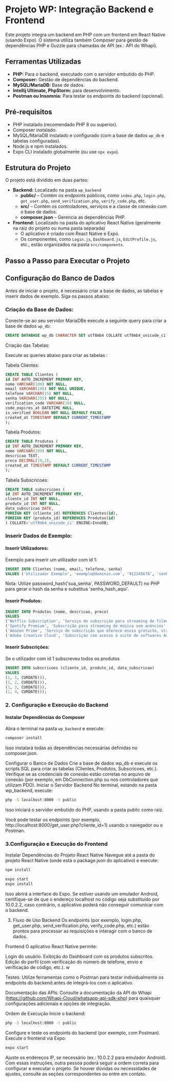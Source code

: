 # Projeto WP: Integração Backend e Frontend

Este projeto integra um backend em PHP com um frontend em React
Native (usando Expo). O sistema utiliza também Composer
para gestão de dependências PHP e Guzzle para chamadas de
API (ex.: API do Whapi).

## Ferramentas Utilizadas

- **PHP:** Para o backend, executado com o servidor embutido do PHP.
- **Composer:** Gestão de dependências do backend.
- **MySQL/MariaDB:** Base de dados.
- **Intellij Ultimate, PhpStorm:** para desenvolvimento.
- **Postman ou Insomnia:** Para testar os endpoints do backend (opcional).

## Pré-requisitos

- PHP instalado (recomendado PHP 8 ou superior).
- Composer instalado.
- MySQL/MariaDB instalado e configurado (com a base de dados `wp_db` e tabelas configuradas).
- Node.js e npm instalados.
- Expo CLI instalado globalmente (ou use `npx expo`).

## Estrutura do Projeto

O projeto está dividido em duas partes:

- **Backend:** Localizado na pasta `wp_backend`
  - **public/** – Contém os endpoints públicos, como `index.php`, `login.php`, `get_user.php`, `send_verification.php`, `verify_code.php`, etc.
  - **src/** – Contém os controladores, serviços e a classe de conexão com o base de dados.
  - **composer.json** – Gerencia as dependências PHP.
- **Frontend:** Localizado na pasta do aplicativo React Native (geralmente na raiz do projeto ou numa pasta separada)
  - O aplicativo é criado com React Native e Expo.
  - Os componentes, como `Login.js`, `Dashboard.js`, `EditProfile.js`, etc., estão organizados na pasta `src/components`.

## Passo a Passo para Executar o Projeto

## Configuração do Banco de Dados

Antes de iniciar o projeto, é necessário criar a base de dados, as tabelas e inserir dados de exemplo. Siga os passos abaixo:

### Criação da Base de Dados:

Conecte-se ao seu servidor MariaDBe execute a seguinte query para criar a base de dados `wp_db`:

```sql
CREATE DATABASE wp_db CHARACTER SET utf8mb4 COLLATE utf8mb4_unicode_ci;
```
Criação das Tabelas:

Execute as queries abaixo para criar as tabelas :

Tabela Clientes:

```sql
CREATE TABLE Clientes (
id INT AUTO_INCREMENT PRIMARY KEY,
nome VARCHAR(100) NOT NULL,
email VARCHAR(100) NOT NULL UNIQUE,
telefone VARCHAR(15) NOT NULL,
senha VARCHAR(255) NOT NULL,
verification_code VARCHAR(10) NULL,
code_expires_at DATETIME NULL,
is_verified BOOLEAN NOT NULL DEFAULT FALSE,
created_at TIMESTAMP DEFAULT CURRENT_TIMESTAMP
);
```

Tabela Produtos:

```sql
CREATE TABLE Produtos (
id INT AUTO_INCREMENT PRIMARY KEY,
nome VARCHAR(100) NOT NULL,
descricao TEXT,
preco DECIMAL(10,2),
created_at TIMESTAMP DEFAULT CURRENT_TIMESTAMP
);
```
Tabela Subscricoes:

```sql
CREATE TABLE subscricoes (
id INT AUTO_INCREMENT PRIMARY KEY,
cliente_id INT NOT NULL,
produto_id INT NOT NULL,
data_subscricao DATE,
FOREIGN KEY (cliente_id) REFERENCES Clientes(id),
FOREIGN KEY (produto_id) REFERENCES Produtos(id)
) COLLATE='utf8mb4_unicode_ci' ENGINE=InnoDB;
```

### Inserir Dados de Exemplo:

#### Inserir Utilizadores:

Exemplo para inserir um utilizador com id 1:

```sql
INSERT INTO Clientes (nome, email, telefone, senha)
VALUES ('Utilizador Exemplo', 'exemplo@dominio.com', '912345678', 'senha_hash_aqui');
```
Nota: Utilize password_hash('sua_senha', PASSWORD_DEFAULT) no PHP para gerar o hash da senha e substitua 'senha_hash_aqui'.

#### Inserir Produtos:

```sql
INSERT INTO Produtos (nome, descricao, preco)
VALUES
('Netflix Subscription', 'Serviço de subscrição para streaming de filmes e séries', 15.99),
('Spotify Premium', 'Subscrição para streaming de música sem anúncios', 9.99),
('Amazon Prime', 'Serviço de subscrição que oferece envio gratuito, streaming e outros benefícios', 12.99),
('Adobe Creative Cloud', 'Subscrição com acesso à suite de softwares Adobe', 52.99);
```

#### Inserir Subscrições:

Se o utilizador com id 1 subscreveu todos os produtos

```sql
INSERT INTO subscricoes (cliente_id, produto_id, data_subscricao)
VALUES
(1, 1, CURDATE()),
(1, 2, CURDATE()),
(1, 3, CURDATE()),
(1, 4, CURDATE());
```


### 2. Configuração e Execução do Backend

#### Instalar Dependências do Composer

Abra o terminal na pasta `wp_backend` e execute:
```bash
composer install
```
Isso instalará todas as dependências necessárias definidas no composer.json.

Configurar o Banco de Dados
Crie a base de dados wp_db e execute os scripts SQL para criar as tabelas (Clientes, Produtos, Subscricoes, etc.).
Verifique se as credenciais de conexão estão corretas no arquivo de conexão (por exemplo, em DbConnection.php ou nos controladores que utilizam PDO).
Iniciar o Servidor Backend
No terminal, estando na pasta wp_backend, execute:

```bash
php -S localhost:8000 -t public
```
Isso iniciará o servidor embutido do PHP, usando a pasta public como raiz.

Você pode testar os endpoints (por exemplo, http://localhost:8000/get_user.php?cliente_id=1) usando o navegador ou o Postman.

### 3.Configuração e Execução do Frontend
Instalar Dependências do Projeto React Native
Navegue até a pasta do projeto React Native (onde está o package.json do aplicativo) e execute:

```bash
npm install
```

```bash
expo start
expo install
```
Isso abrirá a interface do Expo. Se estiver usando um emulador
Android, certifique-se de que o endereço localhost no código
seja substituído por 10.0.2.2, caso contrário, o aplicativo
poderá não conseguir comunicar com o backend.

3. Fluxo de Uso
   Backend
   Os endpoints (por exemplo, login.php, get_user.php, send_verification.php, verify_code.php, etc.) estão prontos para processar as requisições e interagir com o banco de dados.

Frontend
O aplicativo React Native permite:

Login do usuário.
Exibição do Dashboard com os produtos subscritos.
Edição do perfil (com verificação do número de telefone, envio e verificação de código, etc.).
w

Testes:
Utilize ferramentas como o Postman para testar individualmente os endpoints do backend antes de integrá-los com o aplicativo.

Documentação das APIs:
Consulte a documentação da API do Whapi (https://github.com/Whapi-Cloud/whatsapp-api-sdk-php) para quaisquer configurações adicionais e opções de integração.

Ordem de Execução
Inicie o backend:
```bash
php -S localhost:8000 -t public
```
Configure e teste os endpoints do backend (por exemplo, com Postman).
Execute o frontend via Expo:
```bash
expo start
```
Ajuste os endereços IP, se necessário (ex.: 10.0.2.2 para emulador Android).
Com essas instruções, outra pessoa poderá seguir a ordem correta para configurar e executar o projeto. Se houver dúvidas ou necessidades de ajustes, consulte as seções correspondentes ou entre em contato.
